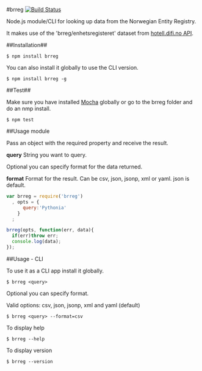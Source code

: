 #brreg [![Build Status](https://travis-ci.org/zrrrzzt/brreg.svg?branch=master)](https://travis-ci.org/zrrrzzt/brreg)

Node.js module/CLI for looking up data from the Norwegian Entity Registry.

It makes use of the 'brreg/enhetsregisteret' dataset from [hotell.difi.no API](http://hotell.difi.no/api).

##Installation##

```
$ npm install brreg
```

You can also install it globally to use the CLI version.

```
$ npm install brreg -g
```

##Test##

Make sure you have installed [Mocha](http://visionmedia.github.io/mocha/) globally or go to the brreg folder and do an nmp install.

```
$ npm test
```

##Usage module

Pass an object with the required property and receive the result.

**query** String you want to query.

Optional you can specify format for the data returned.

**format** Format for the result. Can be csv, json, jsonp, xml or yaml. json is default.

```javascript
var brreg = require('brreg')
  , opts = {
      query:'Pythonia'
    }
  ;

brreg(opts, function(err, data){
  if(err)throw err;
  console.log(data);
});
```

##Usage - CLI

To use it as a CLI app install it globally.

```
$ brreg <query>
```

Optional you can specify format.

Valid options: csv, json, jsonp, xml and yaml (default)

```
$ brreg <query> --format=csv
```

To display help

```
$ brreg --help
```

To display version

```
$ brreg --version
```
